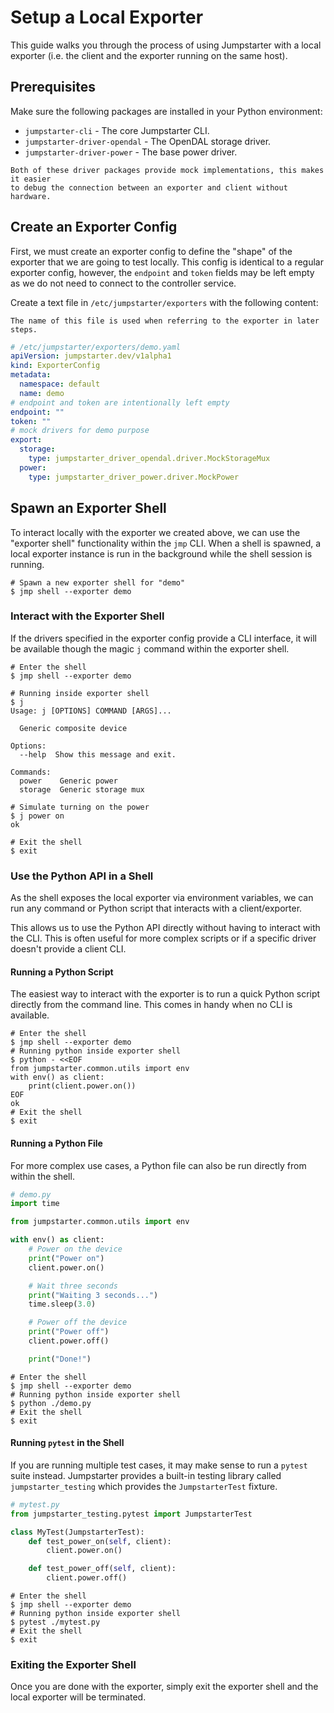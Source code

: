 # Setup a Local Exporter

This guide walks you through the process of using Jumpstarter with a local
exporter (i.e. the client and the exporter running on the same host).

## Prerequisites

Make sure the following packages are installed in your Python environment:
- `jumpstarter-cli` - The core Jumpstarter CLI.
- `jumpstarter-driver-opendal` - The OpenDAL storage driver.
- `jumpstarter-driver-power` - The base power driver.

```{tip}
Both of these driver packages provide mock implementations, this makes it easier
to debug the connection between an exporter and client without hardware.
```

## Create an Exporter Config

First, we must create an exporter config to define the "shape" of the exporter
that we are going to test locally. This config is identical to a regular
exporter config, however, the `endpoint` and `token` fields may be left empty as
we do not need to connect to the controller service.

Create a text file in `/etc/jumpstarter/exporters` with the following content:

```{note}
The name of this file is used when referring to the exporter in later steps.
```

```yaml
# /etc/jumpstarter/exporters/demo.yaml
apiVersion: jumpstarter.dev/v1alpha1
kind: ExporterConfig
metadata:
  namespace: default
  name: demo
# endpoint and token are intentionally left empty
endpoint: ""
token: ""
# mock drivers for demo purpose
export:
  storage:
    type: jumpstarter_driver_opendal.driver.MockStorageMux
  power:
    type: jumpstarter_driver_power.driver.MockPower
```

## Spawn an Exporter Shell

To interact locally with the exporter we created above, we can use the "exporter
shell" functionality within the `jmp` CLI. When a shell is spawned, a local
exporter instance is run in the background while the shell session is running.

```shell
# Spawn a new exporter shell for "demo"
$ jmp shell --exporter demo
```

### Interact with the Exporter Shell

If the drivers specified in the exporter config provide a CLI interface, it will
be available though the magic `j` command within the exporter shell.

```shell
# Enter the shell
$ jmp shell --exporter demo

# Running inside exporter shell
$ j
Usage: j [OPTIONS] COMMAND [ARGS]...

  Generic composite device

Options:
  --help  Show this message and exit.

Commands:
  power    Generic power
  storage  Generic storage mux

# Simulate turning on the power
$ j power on
ok

# Exit the shell
$ exit
```

### Use the Python API in a Shell

As the shell exposes the local exporter via environment variables, we can run
any command or Python script that interacts with a client/exporter.

This allows us to use the Python API directly without having to interact with
the CLI. This is often useful for more complex scripts or if a specific driver
doesn't provide a client CLI.

#### Running a Python Script

The easiest way to interact with the exporter is to run a quick Python script
directly from the command line. This comes in handy when no CLI is available.

```shell
# Enter the shell
$ jmp shell --exporter demo
# Running python inside exporter shell
$ python - <<EOF
from jumpstarter.common.utils import env
with env() as client:
    print(client.power.on())
EOF
ok
# Exit the shell
$ exit
```

#### Running a Python File

For more complex use cases, a Python file can also be run directly from within
the shell.

```python
# demo.py
import time

from jumpstarter.common.utils import env

with env() as client:
    # Power on the device
    print("Power on")
    client.power.on()

    # Wait three seconds
    print("Waiting 3 seconds...")
    time.sleep(3.0)

    # Power off the device
    print("Power off")
    client.power.off()

    print("Done!")
```

```shell
# Enter the shell
$ jmp shell --exporter demo
# Running python inside exporter shell
$ python ./demo.py
# Exit the shell
$ exit
```

#### Running `pytest` in the Shell

If you are running multiple test cases, it may make sense to run a `pytest`
suite instead. Jumpstarter provides a built-in testing library called
`jumpstarter_testing` which provides the `JumpstarterTest` fixture.

```python
# mytest.py
from jumpstarter_testing.pytest import JumpstarterTest

class MyTest(JumpstarterTest):
    def test_power_on(self, client):
        client.power.on()

    def test_power_off(self, client):
        client.power.off()
```

```shell
# Enter the shell
$ jmp shell --exporter demo
# Running python inside exporter shell
$ pytest ./mytest.py
# Exit the shell
$ exit
```

### Exiting the Exporter Shell

Once you are done with the exporter, simply exit the exporter shell and the
local exporter will be terminated.
